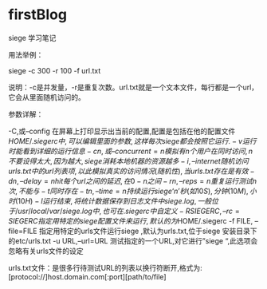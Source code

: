 # firstBlog

siege 学习笔记

用法举例：

siege -c 300 -r 100 -f url.txt

说明：-c是并发量，-r是重复次数。url.txt就是一个文本文件，每行都是一个url，它会从里面随机访问的。


参数详解：

-C,或–config 在屏幕上打印显示出当前的配置,配置是包括在他的配置文件$HOME/.siegerc中,可以编辑里面的参数,这样每次siege 都会按照它运行.
-v 运行时能看到详细的运行信息
-c n,或–concurrent=n 模拟有n个用户在同时访问,n不要设得太大,因为越大,siege 消耗本地机器的资源越多
-i,–internet 随机访问urls.txt中的url列表项,以此模拟真实的访问情况(随机性),当urls.txt存在是有效
-d n,–delay=n hit每个url之间的延迟,在0-n之间
-r n,–reps=n 重复运行测试n次,不能与 -t同时存在
-t n,–time=n 持续运行siege ‘n’秒(如10S),分钟(10M),小时(10H)
-l 运行结束,将统计数据保存到日志文件中siege .log,一般位于/usr/local/var/siege .log中,也可在.siegerc中自定义
-R SIEGERC,–rc=SIEGERC 指定用特定的siege 配置文件来运行,默认的为$HOME/.siegerc
-f FILE, –file=FILE 指定用特定的urls文件运行siege ,默认为urls.txt,位于siege 安装目录下的etc/urls.txt
-u URL,–url=URL 测试指定的一个URL,对它进行”siege “,此选项会忽略有关urls文件的设定

urls.txt文件：是很多行待测试URL的列表以换行符断开,格式为:
[protocol://]host.domain.com[:port][path/to/file]
